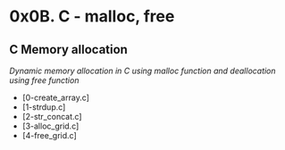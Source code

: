 # 0x0B. C - malloc, free
## C Memory allocation

*Dynamic memory allocation in C using malloc function and deallocation using free function*

* [0-create_array.c]
* [1-strdup.c]
* [2-str_concat.c]
* [3-alloc_grid.c]
* [4-free_grid.c]
